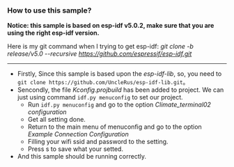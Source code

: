 ### How to use this sample?

**Notice:  this sample is based on esp-idf v5.0.2, make sure that you are using the right esp-idf version.**

Here is my git command when I trying to get esp-idf: *git clone -b release/v5.0 --recursive https://github.com/espressif/esp-idf.git*

---

* Firstly, Since this sample is based upon the *esp-idf-lib*, so, you need to `git clone https://github.com/UncleRus/esp-idf-lib.git`。
* Sencondly, the file *Kconfig.projbuild* has been added to project. We can just using command `idf.py menuconfig` to set our project.
  * Run `idf.py menuconfig`  and go to the option *Climate_terminal02 configuration* 
  * Get all setting done.
  * Return to the main menu of menuconfig  and go to the option *Example Connection Configuration*
  * Filling your wifi ssid and password to the setting. 
  * Press s to save what your setted.
* And this sample should be running correctly.